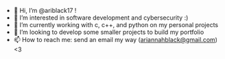 - 👋 Hi, I’m @ariblack17 !
- 👀 I’m interested in software development and cybersecurity :)
- 🌱 I’m currently working with c, c++, and python on my personal projects
- 💞️ I’m looking to develop some smaller projects to build my portfolio
- 📫 How to reach me: send an email my way (ariannahblack@gmail.com) <3

<!---
ariblack17/ariblack17 is a ✨ special ✨ repository because its `README.md` (this file) appears on your GitHub profile.
You can click the Preview link to take a look at your changes.
--->
